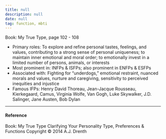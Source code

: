 ```yaml
---
title: null
description: null
date: null
tag: function, mbti
---
```


Book: My True Type, page 102 - 108

- Primary roles: To explore and refine personal tastes, feelings, and values, contributing to a strong sense of personal uniqueness; to maintain inner emotional and moral order; to emotionally invest in a limited number of persons, animals, or interests
- Most prominent in: INFPs & ISFPs; also prominent in ENFPs & ESFPs
- Associated with: Fighting for “underdogs,” emotional restraint, nuanced morals and values, nurture and caregiving, sensitivity to perceived inequities and injustice
- Famous IFPs: Henry David Thoreau, Jean-Jacque Rousseau, Kierkegaard, Camus, Virginia Wolfe, Van Gogh, Luke Skywalker, J.D. Salinger, Jane Austen, Bob Dylan

---

#### Reference

Book: My True Type Clarifying Your Personality Type, Preferences & Functions Copyright © 2014 A.J. Drenth
